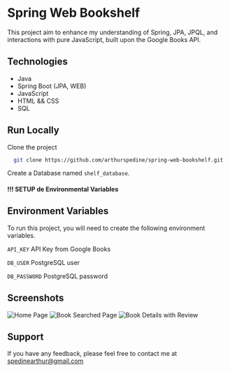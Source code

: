 # Spring Web Bookshelf

This project aim to enhance my understanding of Spring, JPA, JPQL, and interactions with pure JavaScript, built upon the Google Books API.

## Technologies

 - Java
 - Spring Boot (JPA, WEB)
 - JavaScript
 - HTML && CSS
 - SQL

## Run Locally

Clone the project

```bash
  git clone https://github.com/arthurspedine/spring-web-bookshelf.git
```

Create a Database named `shelf_database`.

#### !!! SETUP de Environmental Variables


## Environment Variables

To run this project, you will need to create the following environment variables.

`API_KEY` API Key from Google Books

`DB_USER` PostgreSQL user

`DB_PASSWORD` PostgreSQL password

## Screenshots

![Home Page](https://github.com/arthurspedine/spring-web-bookshelf/assets/65985748/e3d65e9d-15eb-409a-b38d-b68d9bb7c0bf)
![Book Searched Page](https://github.com/arthurspedine/spring-web-bookshelf/assets/65985748/85e45cae-ba23-4a30-8e32-d06bba492697)
![Book Details with Review](https://github.com/arthurspedine/spring-web-bookshelf/assets/65985748/83de570c-accc-4a38-9eeb-0bb0bb3138f5)

## Support

If you have any feedback, please feel free to contact me at spedinearthur@gmail.com


